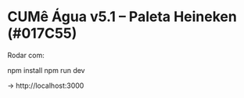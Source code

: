 # CUMê Água v5.1 – Paleta Heineken (#017C55)

Rodar com:

npm install
npm run dev

→ http://localhost:3000
